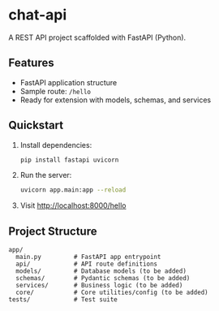 # chat-api

A REST API project scaffolded with FastAPI (Python).

## Features
- FastAPI application structure
- Sample route: `/hello`
- Ready for extension with models, schemas, and services

## Quickstart

1. Install dependencies:
   ```bash
   pip install fastapi uvicorn
   ```
2. Run the server:
   ```bash
   uvicorn app.main:app --reload
   ```
3. Visit [http://localhost:8000/hello](http://localhost:8000/hello)

## Project Structure

```
app/
  main.py         # FastAPI app entrypoint
  api/            # API route definitions
  models/         # Database models (to be added)
  schemas/        # Pydantic schemas (to be added)
  services/       # Business logic (to be added)
  core/           # Core utilities/config (to be added)
tests/            # Test suite
```
